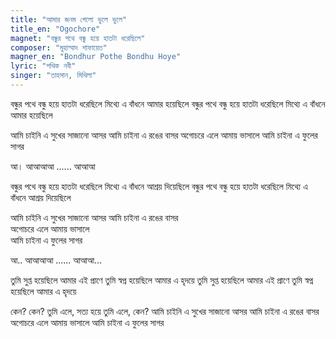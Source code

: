 ```yaml
---
title: "আমার জনম গেলো ভুলে ভুলে"
title_en: "Ogochore"
magnet: "বন্ধুর পথে বন্ধু হয়ে হাতটা ধরেছিলে"
composer: "মুহাম্মাদ শাফায়েত"
magner_en: "Bondhur Pothe Bondhu Hoye"
lyric: "পথিক নবী"
singer: "তাহসান, মিথিলা"
---
```

বন্ধুর পথে বন্ধু হয়ে হাতটা ধরেছিলে
মিথ্যে এ বাঁধনে আমার হয়েছিলে
বন্ধুর পথে বন্ধু হয়ে হাতটা ধরেছিলে
মিথ্যে এ বাঁধনে আমার হয়েছিলে

আমি চাইনি এ সুখের সাজানো আসর
আমি চাইনা এ রঙের বাসর
অগোচরে এলে আমায় ভাসালে
আমি চাইনা এ ফুলের সাগর

আ। আআআআ ......
আআআ

বন্ধুর পথে বন্ধু হয়ে হাতটা ধরেছিলে
মিথ্যে এ বাঁধনে আশ্রয় দিয়েছিলে
বন্ধুর পথে বন্ধু হয়ে হাতটা ধরেছিলে
মিথ্যে এ বাঁধনে আশ্রয় দিয়েছিলে

আমি চাইনি এ সুখের সাজানো আসর
আমি চাইনা এ রঙের বাসর  
অগোচরে এলে আমায় ভাসালে  
আমি চাইনা এ ফুলের সাগর


আ.. আআআআ ......
আআআ...


তুমি সুপ্ত হয়েছিলে আমার এই প্রাণে
তুমি স্বপ্ন হয়েছিলে আমার এ হৃদয়ে
তুমি সুপ্ত হয়েছিলে আমার এই প্রাণে
তুমি স্বপ্ন হয়েছিলে আমার এ হৃদয়ে

কেন? কেন?
তুমি এলে,
সত্য হয়ে
তুমি এলে, কেন?
আমি চাইনি এ সুখের সাজানো আসর
আমি চাইনা এ রঙের বাসর
অগোচরে এলে আমায় ভাসালে
আমি চাইনা এ ফুলের সাগর